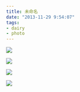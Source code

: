 ```yaml
---
title: 未命名
date: "2013-11-29 9:54:07"
tags:
- dairy
- photo
---
```

![](/assets/0049-01.jpg)

![](/assets/0049-02.jpg)

![](/assets/0049-03.jpg)

![](/assets/0049-04.jpg)